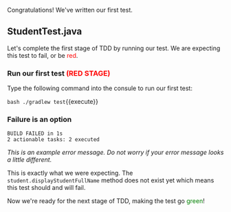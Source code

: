 Congratulations! We've written our first test.

## StudentTest.java

Let's complete the first stage of TDD by running our test. We are expecting this test to fail, or be <span style="color:red">red</span>.
### Run our first test <span style="color:red">(RED STAGE)</span>

Type the following command into the consule to run our first test:

`bash ./gradlew test`{{execute}}

### Failure is an option
```
BUILD FAILED in 1s
2 actionable tasks: 2 executed
```
*This is an example error message. Do not worry if your error message looks a little different.*

This is exactly what we were expecting. The `student.displayStudentFullName` method does not exist yet which means this test should and will fail.

Now we're ready for the next stage of TDD, making the test go <span style="color:green">green</span>!